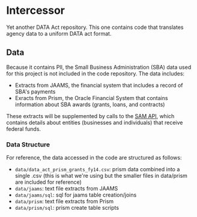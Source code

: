 # Intercessor
Yet another DATA Act repository. This one contains code that translates agency data to a uniform DATA act format.

## Data
Because it contains PII, the Small Business Administration (SBA) data used for this project is not included in the code repository. The data includes:

* Extracts from JAAMS, the financial system that includes a record of SBA's payments
* Exracts from Prism, the Oracle Financial System that contains information about SBA awards (grants, loans, and contracts)

These extracts will be supplemented by calls to the [SAM API](https://gsa.github.io/sam_api/sam/index.html), which contains details about entities (businesses and individuals) that receive federal funds.

### Data Structure
For reference, the data accessed in the code are structured as follows:

* `data/data_act_prism_grants_fy14.csv`: prism data combined into a single .csv (this is what we're using but the smaller files in data/prism are included for reference)
* `data/jaams`: text file extracts from JAAMS
* `data/jaams/sql`: sql for jaams table creation/joins
* `data/prism`: text file extracts from Prism
* `data/prism/sql`: prism create table scripts
